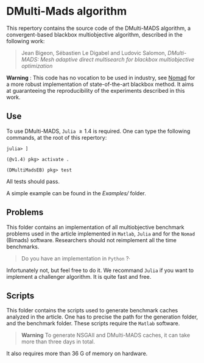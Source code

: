 # DMulti-Mads algorithm

This repertory contains the source code of the DMulti-MADS algorithm, a convergent-based blackbox multiobjective algorithm, described in the following work:

> Jean Bigeon, Sébastien Le Digabel and Ludovic Salomon, *DMulti-MADS: Mesh adaptive direct multisearch for blackbox multiobjective optimization*

**Warning** : This code has no vocation to be used in industry, see [Nomad](https://www.gerad.ca/nomad) for a more robust implementation of state-of-the-art blackbox method.
It aims at guaranteeing the reproducibility of the experiments described in this work.

## Use

To use DMulti-MADS, $\texttt{Julia}$  $\geq 1.4$ is required. One can type the following commands, at the root of this repertory:
````
julia> ]

(@v1.4) pkg> activate .

(DMultiMadsEB) pkg> test
````
All tests should pass.

A simple example can be found in the *Examples/* folder.

## Problems

This folder contains an implementation of all multiobjective benchmark problems used in the article implemented in $\texttt{Matlab}$, $\texttt{Julia}$ and for the $\texttt{Nomad}$ (Bimads) software.
Researchers should not reimplement all the time benchmarks.

> Do you have an implementation in $\texttt{Python}$ ?·

Infortunately not, but feel free to do it. We recommand $\texttt{Julia}$ if you want to implement a challenger algorithm. It is quite fast and free.

## Scripts

This folder contains the scripts used to generate benchmark caches analyzed in the article. One has to precise the path for the generation folder, and the benchmark folder. These scripts require the $\texttt{Matlab}$ software.
> **Warning** To generate NSGAII and DMulti-MADS caches, it can take more than three days in total.

It also requires more than $36$ G of memory on hardware.
